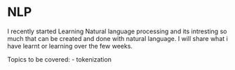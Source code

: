 # NLP

I recently started Learning Natural language processing and its intresting so much that can be created and done with natural language. I will share what i have learnt or learning over the few weeks.

Topics to be covered: 
    - tokenization 